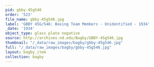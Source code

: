 ```yaml
---
pid: gbby-45g546
order: '523'
file_name: gbby-45g546.jpg
label: 'GBBY 45G/546: Boxing Team Members - Unidentified - 1934'
_date: '1934'
object_type: glass plate negative
source: http://archives.nd.edu/Bagby/GBBY-45g546.jpg
thumbnail: "/_data/raw_images/bagby/gbby-45g546.jpg"
full: "/_data/raw_images/bagby/gbby-45g546.jpg"
layout: bagby_item
collection: bagby
---
```

